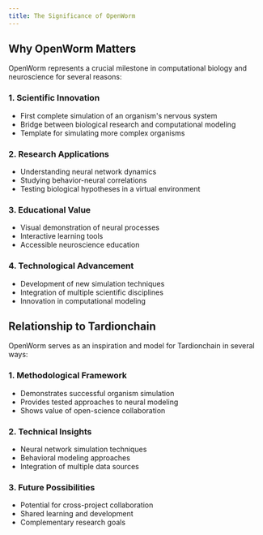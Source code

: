 ```yaml
---
title: The Significance of OpenWorm
---
```


## Why OpenWorm Matters

OpenWorm represents a crucial milestone in computational biology and neuroscience for several reasons:

### 1. Scientific Innovation
- First complete simulation of an organism's nervous system
- Bridge between biological research and computational modeling
- Template for simulating more complex organisms

### 2. Research Applications
- Understanding neural network dynamics
- Studying behavior-neural correlations
- Testing biological hypotheses in a virtual environment

### 3. Educational Value
- Visual demonstration of neural processes
- Interactive learning tools
- Accessible neuroscience education

### 4. Technological Advancement
- Development of new simulation techniques
- Integration of multiple scientific disciplines
- Innovation in computational modeling

## Relationship to Tardionchain

OpenWorm serves as an inspiration and model for Tardionchain in several ways:

### 1. Methodological Framework
- Demonstrates successful organism simulation
- Provides tested approaches to neural modeling
- Shows value of open-science collaboration

### 2. Technical Insights
- Neural network simulation techniques
- Behavioral modeling approaches
- Integration of multiple data sources

### 3. Future Possibilities
- Potential for cross-project collaboration
- Shared learning and development
- Complementary research goals 